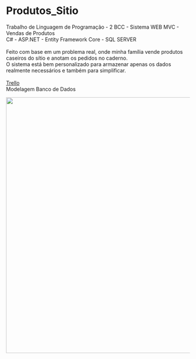 # Produtos_Sitio
Trabalho de Linguagem de Programação - 2 BCC - Sistema WEB MVC - Vendas de Produtos
<br>
C# - ASP.NET - Entity Framework Core - SQL SERVER
<br>
<br>
Feito com base em um problema real, onde minha família vende produtos caseiros do sítio e anotam os pedidos no caderno.
<br>
O sistema está bem personalizado para armazenar apenas os dados realmente necessários e também para simplificar.
<br>
<br>
<a href="https://trello.com/b/37ZKlTR0/projeto" _blank>Trello</a>
<br>
Modelagem Banco de Dados
<br>
<div>
  <img src="https://user-images.githubusercontent.com/100471910/192065954-8c5bd758-f34b-40a5-98e6-0232b4109ec7.png" width="700px">
</div>
